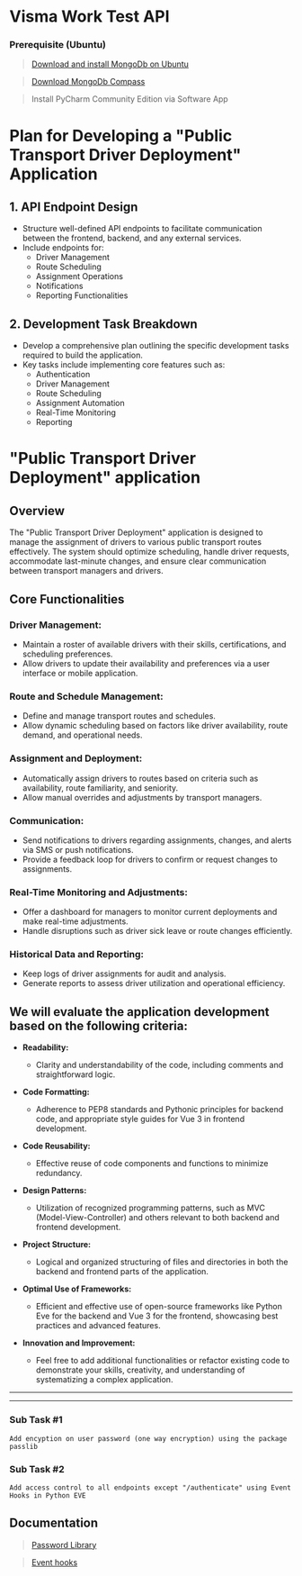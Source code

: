 # Visma Work Test API

### Prerequisite (Ubuntu)

> [Download and install MongoDb on Ubuntu](https://docs.mongodb.com/manual/tutorial/install-mongodb-on-ubuntu/)

> [Download MongoDb Compass](https://www.mongodb.com/products/compass)

> Install PyCharm Community Edition via Software App

# Plan for Developing a "Public Transport Driver Deployment" Application

## 1. API Endpoint Design
- Structure well-defined API endpoints to facilitate communication between the frontend, backend, and any external services.
- Include endpoints for:
  - Driver Management
  - Route Scheduling
  - Assignment Operations
  - Notifications
  - Reporting Functionalities

## 2. Development Task Breakdown
- Develop a comprehensive plan outlining the specific development tasks required to build the application.
- Key tasks include implementing core features such as:
  - Authentication
  - Driver Management
  - Route Scheduling
  - Assignment Automation
  - Real-Time Monitoring
  - Reporting

# "Public Transport Driver Deployment" application
## Overview
The "Public Transport Driver Deployment" application is designed to manage the assignment of drivers to various public transport routes effectively. The system should optimize scheduling, handle driver requests, accommodate last-minute changes, and ensure clear communication between transport managers and drivers.

## Core Functionalities

### Driver Management:
- Maintain a roster of available drivers with their skills, certifications, and scheduling preferences.
- Allow drivers to update their availability and preferences via a user interface or mobile application.

### Route and Schedule Management:
- Define and manage transport routes and schedules.
- Allow dynamic scheduling based on factors like driver availability, route demand, and operational needs.

### Assignment and Deployment:
- Automatically assign drivers to routes based on criteria such as availability, route familiarity, and seniority.
- Allow manual overrides and adjustments by transport managers.

### Communication:
- Send notifications to drivers regarding assignments, changes, and alerts via SMS or push notifications.
- Provide a feedback loop for drivers to confirm or request changes to assignments.

### Real-Time Monitoring and Adjustments:
- Offer a dashboard for managers to monitor current deployments and make real-time adjustments.
- Handle disruptions such as driver sick leave or route changes efficiently.

### Historical Data and Reporting:
- Keep logs of driver assignments for audit and analysis.
- Generate reports to assess driver utilization and operational efficiency.


## We will evaluate the application development based on the following criteria:

- **Readability:** 
  - Clarity and understandability of the code, including comments and straightforward logic.

- **Code Formatting:** 
  - Adherence to PEP8 standards and Pythonic principles for backend code, and appropriate style guides for Vue 3 in frontend development.

- **Code Reusability:** 
  - Effective reuse of code components and functions to minimize redundancy.

- **Design Patterns:** 
  - Utilization of recognized programming patterns, such as MVC (Model-View-Controller) and others relevant to both backend and frontend development.

- **Project Structure:** 
  - Logical and organized structuring of files and directories in both the backend and frontend parts of the application.

- **Optimal Use of Frameworks:** 
  - Efficient and effective use of open-source frameworks like Python Eve for the backend and Vue 3 for the frontend, showcasing best practices and advanced features.

- **Innovation and Improvement:** 
  - Feel free to add additional functionalities or refactor existing code to demonstrate your skills, creativity, and understanding of systematizing a complex application.


---
---

### Sub Task #1

    Add encyption on user password (one way encryption) using the package passlib

### Sub Task #2

    Add access control to all endpoints except "/authenticate" using Event Hooks in Python EVE

## Documentation

> [Password Library](https://passlib.readthedocs.io/en/stable/)

> [Event hooks](https://docs.python-eve.org/en/stable/features.html#eventhooks)
